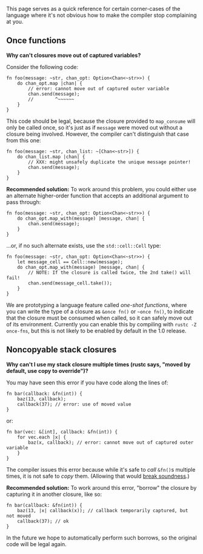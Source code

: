 This page serves as a quick reference for certain corner-cases of the language where it's not obvious how to make the compiler stop complaining at you.

## Once functions

**Why can't closures move out of captured variables?**

Consider the following code:
```
fn foo(message: ~str, chan_opt: Option<Chan<~str>>) {
    do chan_opt.map |chan| {
        // error: cannot move out of captured outer variable
        chan.send(message);
        //        ^~~~~~~
    }
}
```
This code should be legal, because the closure provided to ```map_consume``` will only be called once, so it's just as if ```message``` were moved out without a closure being involved. However, the compiler can't distinguish that case from this one:
```
fn foo(message: ~str, chan_list: ~[Chan<~str>]) {
    do chan_list.map |chan| {
        // XXX: might unsafely duplicate the unique message pointer!
        chan.send(message);
    }
}
```
**Recommended solution:** To work around this problem, you could either use an alternate higher-order function that accepts an additional argument to pass through:
```
fn foo(message: ~str, chan_opt: Option<Chan<~str>>) {
    do chan_opt.map_with(message) |message, chan| {
        chan.send(message);
    }
}
```
...or, if no such alternate exists, use the ```std::cell::Cell``` type:
```
fn foo(message: ~str, chan_opt: Option<Chan<~str>>) {
    let message_cell == Cell::new(message);
    do chan_opt.map_with(message) |message, chan| {
        // NOTE: If the closure is called twice, the 2nd take() will fail!
        chan.send(message_cell.take());
    }
}
```
We are prototyping a language feature called *one-shot functions*, where you can write the type of a closure as ```&once fn()``` or ```~once fn()```, to indicate that the closure must be consumed when called, so it can safely move out of its environment. Currently you can enable this by compiling with ```rustc -Z once-fns```, but this is not likely to be enabled by default in the 1.0 release.


## Noncopyable stack closures

**Why can't I use my stack closure multiple times (rustc says, "moved by default, use copy to override")?**

You may have seen this error if you have code along the lines of:
```
fn bar(callback: &fn(int)) {
    baz(13, callback);
    callback(37); // error: use of moved value
}
```
or:
```
fn bar(vec: &[int], callback: &fn(int)) {
    for vec.each |x| {
        baz(x, callback); // error: cannot move out of captured outer variable
    }
}
```
The compiler issues this error because while it's safe to *call* ```&fn()```s multiple times, it is not safe to *copy* them. (Allowing that would [break soundness](http://smallcultfollowing.com/babysteps/blog/2013/04/30/the-case-of-the-recurring-closure/).)

**Recommended solution:** To work around this error, "borrow" the closure by capturing it in another closure, like so:
```
fn bar(callback: &fn(int)) {
    baz(13, |x| callback(x)); // callback temporarily captured, but not moved
    callback(37); // ok
}
```
In the future we hope to automatically perform such borrows, so the original code will be legal again.